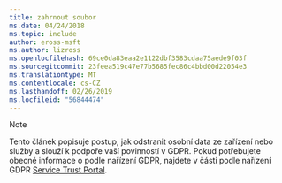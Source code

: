 ```yaml
---
title: zahrnout soubor
ms.date: 04/24/2018
ms.topic: include
author: eross-msft
ms.author: lizross
ms.openlocfilehash: 69ce0da83eaa2e1122dbf3583cdaa75aede9f03f
ms.sourcegitcommit: 23feea519c47e77b5685fec86c4bbd00d22054e3
ms.translationtype: MT
ms.contentlocale: cs-CZ
ms.lasthandoff: 02/26/2019
ms.locfileid: "56844474"
---
```

> [!NOTE]
> Tento článek popisuje postup, jak odstranit osobní data ze zařízení nebo služby a slouží k podpoře vaší povinností v GDPR. Pokud potřebujete obecné informace o podle nařízení GDPR, najdete v části podle nařízení GDPR [Service Trust Portal](https://servicetrust.microsoft.com/ViewPage/GDPRGetStarted).

[//]: # (5/22/2018: I když tento soubor může být osamocené, neodstraňujte ji.)